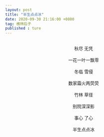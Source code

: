 ```yaml
---
layout: post
title: "半生点点冰"
date: 2020-09-30 21:16:00 +0800
tag: 樵林后子
published : ture
---
```

<br>
<div style="text-align:center;">
秋尽  无凭<br><br>
一花一叶一飘零<br><br>
冬临  雪侵<br><br>
数家霜火两荧荧<br><br>
竹林  草径<br><br>
别院深深影<br><br>
事心  了心<br><br>
半生点点冰</div>
